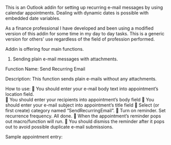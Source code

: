 This is an Outlook addin for setting up recurring e-mail messages by using calendar appointments. 
Dealing with dynamic dates is possible with embedded date variables.

As a finance professional I have developed and been using a modified version of this addin for some time in my day to day tasks.  This is a generic version for others' use regardless of the field of profession performed. 

Addin is offering four main functions.  

1. Sending plain e-mail messages with attachments.

Function Name: 
Send Recurring Email

Description:
This function sends plain e-mails without any attachments.  

How to use:
	You should enter your e-mail body text into appointment’s location field.  
	You should enter your recipients into appointment’s body field
	You should enter your e-mail subject into appointment’s title field
	Select (or first create) category named “SendRecurringEmail”.
	Turn on reminder.  Set recurrence frequency.  All done.
	When the appointment’s reminder pops out macro/function will run.
	You should dismiss the reminder after it pops out to avoid possible duplicate e-mail submissions. 

Sample appointment entry:
